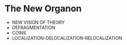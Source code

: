 The New Organon
===============
* NEW VISION OF THEORY
* DEFRAGMENTATION
* COINS
* LOCALIZATION-DELOCALIZATION-RELOCALIZATION
